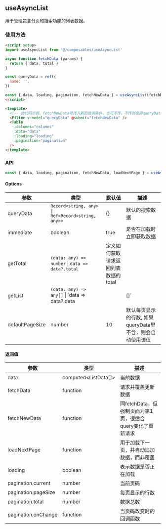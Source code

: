 ## useAsyncList

用于管理包含分页和搜索功能的列表数据。

### 使用方法

``` html
<script setup>
import useAsyncList from '@/composables/useAsyncList'

async function fetchData (params) {
  return { data, total }
}

const queryData = ref({
  name: '',
})

const { data, loading, pagination, fetchNewData } = useAsyncList(fetchData, { queryData })
</script>

<template>
  <!-- 伪代码示例，fetchNewData可传入新的查询条件，也可不传，不传则使用queryData的值 -->
  <Filter v-model="queryData" @submit="fetchNewData" />
  <Table
    :columns="columns"
    :data="data"
    :loading="loading"
    :pagination="pagination"
  />
</template>
```

### API

``` ts
const { data, loading, pagination, fetchNewData, loadNextPage } = useAsyncList(service, options)
```

#### Options
| 参数 | 类型 | 默认值 | 描述 |
| --- | --- | --- | --- |
| queryData | `Record<string, any> \| Ref<Record<string, any>>` | {} | 默认的搜索数据 |
| immediate | boolean | true | 是否在加载时立即获取数据 |
| getTotal | `(data: any) => number` \| `data => data?.total` | 定义如何获取请求返回列表数据的total |
| getList | `(data: any) => any[]` \| `data => data?.data || []` | 定义如何获取请求返回列表数据的total |
| defaultPageSize | number | 10 | 默认每页显示的行数, 如果queryData里不含，则会自动使用该值 |

#### 返回值

| 参数 | 类型 | 描述 |
| --- | --- | --- |
| data | computed<ListData[]> | 当前数据 |
| fetchData | function | 请求并覆盖更新数据  |
| fetchNewData | function | 同fetchData，但强制页面为第1页，很适合query变化了重新请求 |
| loadNextPage | function | 用于加载下一页，并自动追加数据，而非覆盖 |
| loading | boolean | 表示数据是否正在加载 |
| pagination.current | number | 当前页码 |
| pagination.pageSize | number | 每页显示的行数 |
| pagination.total | number | 数据总数 |
| pagination.onChange | function | 当页码改变时的回调函数 |
